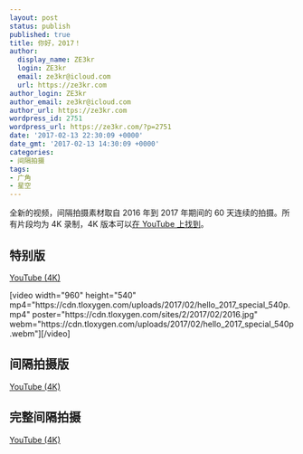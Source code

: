 ```yaml
---
layout: post
status: publish
published: true
title: 你好，2017！
author:
  display_name: ZE3kr
  login: ZE3kr
  email: ze3kr@icloud.com
  url: https://ze3kr.com
author_login: ZE3kr
author_email: ze3kr@icloud.com
author_url: https://ze3kr.com
wordpress_id: 2751
wordpress_url: https://ze3kr.com/?p=2751
date: '2017-02-13 22:30:09 +0000'
date_gmt: '2017-02-13 14:30:09 +0000'
categories:
- 间隔拍摄
tags:
- 广角
- 星空
---
```

<p>全新的视频，间隔拍摄素材取自 2016 年到 2017 年期间的 60 天连续的拍摄。所有片段均为 4K 录制，4K 版本可以<a href="https://www.youtube.com/watch?v=Amb6K1vZzvI" target="_blank">在 YouTube 上找到</a>。</p>
<p><!--more--></p>
<h2>特别版</h2>
<p><a href="https://www.youtube.com/watch?v=NMXXbJW13mY" target="_blank">YouTube (4K)</a></p>
<p>[video width="960" height="540" mp4="https://cdn.tloxygen.com/uploads/2017/02/hello_2017_special_540p.mp4" poster="https://cdn.tloxygen.com/sites/2/2017/02/2016.jpg" webm="https://cdn.tloxygen.com/uploads/2017/02/hello_2017_special_540p.webm"][/video]</p>
<h2>间隔拍摄版</h2>
<p><a href="https://www.youtube.com/watch?v=o8i5HhlQw9Q" target="_blank">YouTube (4K)</a></p>
<h2>完整间隔拍摄</h2>
<p><a href="https://www.youtube.com/watch?v=Lvx-ZwK20xc" target="_blank">YouTube (4K)</a></p>

